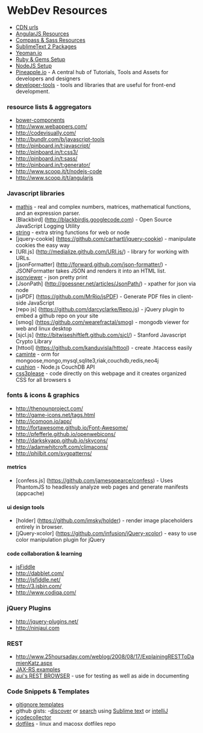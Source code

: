 WebDev Resources
===============================
- [CDN urls](https://github.com/rballen/documents/blob/master/cdn.md)
- [AngularJS Resources](https://github.com/rballen/documents/blob/master/angularjs-resources.md)
- [Compass & Sass Resources](https://github.com/rballen/documents/blob/master/compass-sass.md)
- [SublimeText 2 Packages](https://github.com/rballen/documents/blob/master/sublime-text-2.md)
- [Yeoman.io](https://github.com/rballen/documents/blob/master/yeoman.md)
- [Ruby & Gems Setup](https://github.com/rballen/documents/blob/master/ruby-gem-reference.md)
- [NodeJS Setup](https://github.com/rballen/documents/blob/master/nodejs-setup.md)
- [Pineapple.io](http://pineapple.io/?reset=true) - A central hub of Tutorials, Tools and Assets for developers and designers
- [developer-tools](http://blog.romanliutikov.com/developer-tools/) - tools and libraries that are useful for front-end development.


### resource lists & aggregators
- [bower-components](http://sindresorhus.com/bower-components/)
- http://www.webappers.com/
- http://codevisually.com/
- http://bundlr.com/b/javascript-tools
- http://pinboard.in/t:javascript/
- http://pinboard.in/t:css3/
- http://pinboard.in/t:sass/
- http://pinboard.in/t:generator/
- http://www.scoop.it/t/nodejs-code
- http://www.scoop.it/t/angularjs

### Javascript libraries
- [mathjs](http://mathjs.org/) - real and complex numbers, matrices, mathematical functions, and an expression parser.
- [Blackbird] (http://blackbirdjs.googlecode.com) - Open Source JavaScript Logging Utility
- [string](http://stringjs.com/) - extra string functions for web or node
- [jquery-cookie] (https://github.com/carhartl/jquery-cookie) - manipulate cookies the easy way
- [URI.js] (http://medialize.github.com/URI.js/) - library for working with URLs. 
- [jsonFormatter] (http://forward.github.com/json-formatter/) - JSONFormatter takes JSON and renders it into an HTML list.
- [jsonviewer](http://jsonviewer.stack.hu/) - json pretty print
- [JsonPath] (http://goessner.net/articles/JsonPath/) - xpather for json via node
- [jsPDF] (https://github.com/MrRio/jsPDF) - Generate PDF files in client-side JavaScript
- [repo js] {https://github.com/darcyclarke/Repo.js) - jQuery plugin to embed a github repo on your site
- [smog] (https://github.com/wearefractal/smog) - mongodb viewer for web and linux desktop
- [sjcl.js] (http://bitwiseshiftleft.github.com/sjcl/) - Stanford Javascript Crypto Library
- [httool] (https://github.com/kanduvisla/httool) - create .htaccess easily
- [caminte](https://github.com/biggora/caminte.git) - orm for mongoose,mongo,mysql,sqlite3,riak,couchdb,redis,neo4j
- [cushion](https://github.com/Zoddy/cushion.git) - Node.js CouchDB API
- [css3please](http://css3please.com/) - code directly on this webpage and it creates organized CSS for all browsers s

### fonts & icons & graphics
- http://thenounproject.com/
- http://game-icons.net/tags.html
- http://icomoon.io/app/
- http://fortawesome.github.io/Font-Awesome/
- http://pfefferle.github.io/openwebicons/
- http://darkskyapp.github.io/skycons/
- http://adamwhitcroft.com/climacons/
- http://philbit.com/svgpatterns/


#### metrics
- [confess.js] (https://github.com/jamesgpearce/confess) - Uses PhantomJS to headlessly analyze web pages and generate manifests (appcache)

#### ui design tools
- [holder] (https://github.com/imsky/holder) -  render image placeholders entirely in browser.
- [jQuery-xcolor] (https://github.com/infusion/jQuery-xcolor) -  easy to use color manipulation plugin for jQuery

#### code collaboration & learning
- [jsFiddle](http://jsfiddle.net) 
- http://dabblet.com/
- http://jsfiddle.net/
- http://3.jsbin.com/
- http://www.codiqa.com/


### jQuery Plugins
- http://jquery-plugins.net/
- http://ninjaui.com


### REST
- http://www.25hoursaday.com/weblog/2008/08/17/ExplainingRESTToDamienKatz.aspx
- [JAX-RS examples](https://developer.atlassian.com/display/REST/Overview+of+REST+Implementation+using+the+REST+Plugin+Module)
- [aui's REST BROWSER](https://developer.atlassian.com/display/RAB/Documenting+your+APIs+with+the+Atlassian+REST+API+Browser) - use for testing as well as aide in documenting

### Code Snippets & Templates
- [gitignore templates](https://github.com/github/gitignore)
- github gists: 
	-[discover](https://gist.github.com/discover) or [search](https://gist.github.com/search) 
    using [Sublime text](http://net.tutsplus.com/tutorials/tools-and-tips/sexy-code-snippet-management-with-gists/) or [intelliJ](http://www.jetbrains.com/idea/webhelp/creating-git-gists.html)
- [jcodecollector](https://github.com/alessandrococco/jcodecollector)
- [dotfiles](http://dotfiles.github.io/) - linux and macosx dotfiles repo
